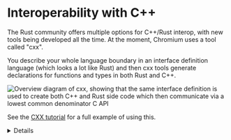 # Interoperability with C++

The Rust community offers multiple options for C++/Rust interop, with new tools
being developed all the time. At the moment, Chromium uses a tool called "cxx".

You describe your whole language boundary in an interface definition language
(which looks a lot like Rust) and then cxx tools generate declarations for
functions and types in both Rust and C++.

<img src="../android/interoperability/cpp/overview.svg" alt="Overview diagram of cxx, showing that the same interface definition is used to create both C++ and Rust side code which then communicate via a lowest common denominator C API">

See the [CXX tutorial][1] for a full example of using this.


[1]: https://cxx.rs/tutorial.html
[2]: https://cxx.rs/bindings.html


<details>

Talk through the diagram. Explain that behind the scenes, this is doing
just the same as you previously did. Point out that automating the process has
the following benefits:

* The tool guarantees that the C++ and Rust sides match
  (e.g. you get compile errors if the `#[cxx::bridge]` doesn't match the actual
  C++ or Rust definitions, but with out-of-sync manual bindings you'd get
  Undefined Behavior)
* The tool automates generation of FFI thunks (small, C-ABI-compatible, free
  functions) for non-C features
  (e.g. enabling FFI calls into Rust or C++ methods;
  manual bindings would require authoring such top-level, free functions
  manually)
* The tool and the library can handle a set of core types - for example:
    - `&[T]` can be passed across the FFI boundary, even though it doesn't
      guarantee any particular ABI or memory layout. With manual bindings
      `std::span<T>` / `&[T]` have to be manually destructured and rebuilt out
      of a pointer and length - this is error-prone given that each language
      represents empty slices slightly differently)
    - Smart pointers like `std::unique_ptr<T>`,
      `std::shared_ptr<T>`, and/or `Box` are natively supported. With manual
      bindings, one would have to pass C-ABI-compatible raw pointers, which
      would increase lifetime and memory-safety risks.
    - `rust::String` and `CxxString` types understand and maintain differnces
      in string representation across the languages (e.g. `rust::String::lossy`
      can build a Rust string from non-UTF8 input and `rust::String::c_str`
      can NUL-terminate a string).

</details>


